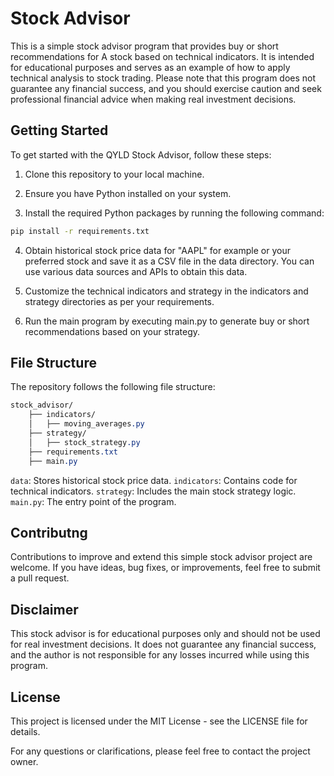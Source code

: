 # Stock Advisor

This is a simple stock advisor program that provides buy or short recommendations for A stock based on technical indicators.
It is intended for educational purposes and serves as an example of how to apply technical analysis to stock trading.
Please note that this program does not guarantee any financial success, and you should exercise caution and seek professional financial advice when making real investment decisions.

## Getting Started
To get started with the QYLD Stock Advisor, follow these steps:

1. Clone this repository to your local machine.

2. Ensure you have Python installed on your system.

3. Install the required Python packages by running the following command:

```bash
pip install -r requirements.txt
```
4. Obtain historical stock price data for "AAPL" for example or your preferred stock and save it as a CSV file in the data directory.
You can use various data sources and APIs to obtain this data.

5. Customize the technical indicators and strategy in the indicators and strategy directories as per your requirements.

6. Run the main program by executing main.py to generate buy or short recommendations based on your strategy.

## File Structure
The repository follows the following file structure:

```css
stock_advisor/
    ├── indicators/
    │   ├── moving_averages.py
    ├── strategy/
    │   ├── stock_strategy.py
    ├── requirements.txt
    ├── main.py
```

`data`: Stores historical stock price data.
`indicators`: Contains code for technical indicators.
`strategy`: Includes the main stock strategy logic.
`main.py`: The entry point of the program.
## Contributng
Contributions to improve and extend this simple stock advisor project are welcome. If you have ideas, bug fixes, or improvements, feel free to submit a pull request.

## Disclaimer
This stock advisor is for educational purposes only and should not be used for real investment decisions. It does not guarantee any financial success, and the author is not responsible for any losses incurred while using this program.

## License
This project is licensed under the MIT License - see the LICENSE file for details.

For any questions or clarifications, please feel free to contact the project owner.
